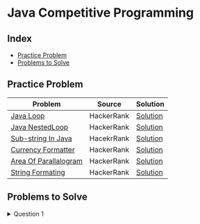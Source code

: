 # Java Competitive Programming

## Index
- [Practice Problem](#practice-problem)
- [Problems to Solve](#problems-to-solve)

## Practice Problem
| Problem | Source | Solution |
|---------|--------|----------|
|[Java Loop](https://www.hackerrank.com/challenges/java-loops-i/problem?isFullScreen=true) | HackerRank | [Solution](https://github.com/komalpatel300902/Java-Competitive-Programming/blob/master/Src/PracticeProblemJavaLoop.java)|
|[Java NestedLoop](https://www.hackerrank.com/challenges/java-loops/problem?isFullScreen=true)| HackerRank | [Solution](https://github.com/komalpatel300902/Java-Competitive-Programming/blob/master/Src/PracticeProblemJavaNestedLoop.java)|
|[Sub-string In Java](https://www.hackerrank.com/challenges/java-substring/problem?isFullScreen=true) | HacekrRank | [Solution](https://github.com/komalpatel300902/Java-Competitive-Programming/blob/master/Src/SubStringInJava.java)|
|[Currency Formatter](https://www.hackerrank.com/challenges/java-currency-formatter/problem?isFullScreen=true) | HackerRank | [Solution](https://github.com/komalpatel300902/Java-Competitive-Programming/blob/master/Src/CurrencyConverter.java)|
|[Area Of Parallalogram](https://www.hackerrank.com/challenges/java-static-initializer-block/problem?isFullScreen=true) | HackerRank| [Solution](https://github.com/komalpatel300902/Java-Competitive-Programming/blob/master/Src/AreaOfParallalogram.java)|
|[String Formating](https://www.hackerrank.com/challenges/java-output-formatting/problem?isFullScreen=true) | HackerRank | [Solution](https://github.com/komalpatel300902/Java-Competitive-Programming/blob/master/Src/StringFormating.java)

## Problems to Solve
<details>
<summary>Question 1</summary>

</details>